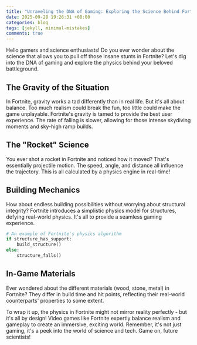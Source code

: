```yaml
---
title: "Unraveling the DNA of Gaming: Exploring the Science Behind Fortnite Physics!"
date: 2025-09-28 19:26:31 +08:00
categories: blog
tags: [jekyll, minimal-mistakes]
comments: true
---
```


Hello gamers and science enthusiasts! Do you ever wonder about the science that allows you to pull off those insane stunts in Fortnite? Let's dig into the DNA of gaming and explore the physics behind your beloved battleground.

## The Gravity of the Situation
In Fortnite, gravity works a tad differently than in real life. But it's all about balance. Too much realism could break the fun, too little could make the game unplayable. Fortnite's gravity is tamed to provide the best user experience. The rate of falling is slower, allowing for those intense skydiving moments and sky-high ramp builds.

## The "Rocket" Science
You ever shot a rocket in Fortnite and noticed how it moved? That's essentially projectile motion. The speed, angle, and distance all influence the trajectory. This is all calculated by a physics engine in real-time!

## Building Mechanics
How about endless building possibilities without worrying about structural integrity? Fortnite introduces a simplistic physics model for structures, defying real-world physics. It's all to provide a seamless gaming experience.

```py
# An example of Fortnite's physics algorithm
if structure_has_support:
    build_structure()
else:
    structure_falls()
```

## In-Game Materials
Ever wondered about the different materials (wood, stone, metal) in Fortnite? They differ in build time and hit points, reflecting their real-world counterparts' properties to some extent. 

To wrap it up, the physics in Fortnite might not mirror reality perfectly - but it's all by design! Video games like Fortnite expertly balance realism and gameplay to create an immersive, exciting world. Remember, it's not just gaming, it's a peek into the world of science and tech. Game on, future scientists!
